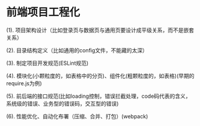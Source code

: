 # 前端项目工程化

(1). 项目架构设计（比如登录页与数据页与通用页要设计成平级关系，而不是嵌套关系）

(2). 目录结构定义（比如通用的config文件，不能藏的太深）

(3). 制定项目开发规范(ESLint规范)

(4). 模块化(小颗粒度的，如表格中的分页)、组件化(粗颗粒度的，如表格)(早期的require.js为例)

(5). 前后端的接口规范(比如loading控制，错误拦截处理，code码代表的含义，系统级的错误、业务型的错误码，交互型的错误)

(6). 性能优化、自动化布署（压缩、合并、打包）(webpack)
